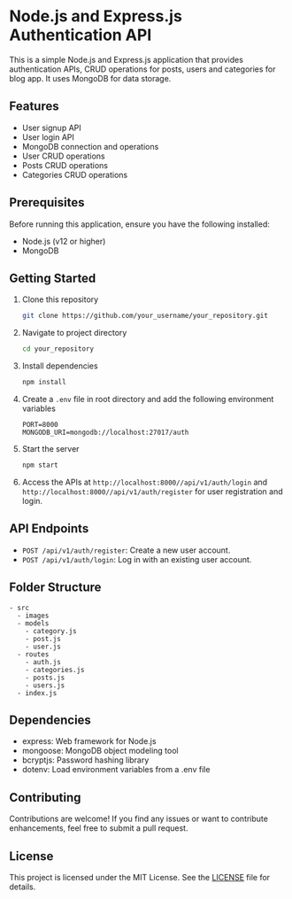 # Node.js and Express.js Authentication API

This is a simple Node.js and Express.js application that provides authentication APIs, CRUD operations for posts, users and categories for blog app. It uses MongoDB for data storage.

## Features

- User signup API
- User login API
- MongoDB connection and operations
- User CRUD operations
- Posts CRUD operations
- Categories CRUD operations

## Prerequisites

Before running this application, ensure you have the following installed:

- Node.js (v12 or higher)
- MongoDB

## Getting Started

1. Clone this repository

   ```bash
   git clone https://github.com/your_username/your_repository.git
   ```

2. Navigate to project directory

   ```bash
   cd your_repository
   ```

3. Install dependencies

   ```bash
   npm install
   ```

4. Create a `.env` file in root directory and add the following environment variables

   ```plaintext
   PORT=8000
   MONGODB_URI=mongodb://localhost:27017/auth
   ```

5. Start the server

   ```bash
   npm start
   ```

6. Access the APIs at `http://localhost:8000//api/v1/auth/login` and `http://localhost:8000//api/v1/auth/register` for user registration and login.

## API Endpoints

- `POST /api/v1/auth/register`: Create a new user account.
- `POST /api/v1/auth/login`: Log in with an existing user account.

## Folder Structure

```
- src
  - images
  - models
    - category.js
    - post.js
    - user.js
  - routes
    - auth.js
    - categories.js
    - posts.js
    - users.js
  - index.js
```

## Dependencies

- express: Web framework for Node.js
- mongoose: MongoDB object modeling tool
- bcryptjs: Password hashing library
- dotenv: Load environment variables from a .env file

## Contributing

Contributions are welcome! If you find any issues or want to contribute enhancements, feel free to submit a pull request.

## License

This project is licensed under the MIT License. See the [LICENSE](LICENSE) file for details.
